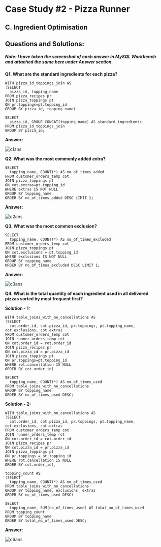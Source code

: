 # Case Study #2 - Pizza Runner

## C. Ingredient Optimisation

## Questions and Solutions:

##### Note: I have taken the screenshot of each answer in MySQL Workbench and attached the same here under Answer section.

**Q1. What are the standard ingredients for each pizza?**

```
WITH pizza_id_toppings_join AS
(SELECT 
  pizza_id, topping_name 
FROM pizza_recipes pr 
JOIN pizza_toppings pt 
ON pr.toppings=pt.topping_id 
GROUP BY pizza_id, topping_name)

SELECT 
  pizza_id, GROUP_CONCAT(topping_name) AS standard_ingredients 
FROM pizza_id_toppings_join 
GROUP BY pizza_id;

```

**Answer:**


![c1ans](https://github.com/rakeshbangla41/8_Week_SQL_Challenge/assets/132288134/a5f5d67a-7fd1-404c-9d11-24b2f07d7c73)


**Q2. What was the most commonly added extra?**

```
SELECT
  topping_name, COUNT(*) AS no_of_times_added
FROM customer_orders_temp cot
JOIN pizza_toppings pt
ON cot.extras=pt.topping_id 
WHERE extras IS NOT NULL
GROUP BY topping_name
ORDER BY no_of_times_added DESC LIMIT 1;

```

**Answer:**


![c2ans](https://github.com/rakeshbangla41/8_Week_SQL_Challenge/assets/132288134/a306d19e-a30b-4a55-a638-1f96e310534f)


**Q3. What was the most common exclusion?**

```
SELECT
  topping_name, COUNT(*) AS no_of_times_excluded
FROM customer_orders_temp cot
JOIN pizza_toppings pt
ON cot.exclusions = pt.topping_id 
WHERE exclusions IS NOT NULL
GROUP BY topping_name
ORDER BY no_of_times_excluded DESC LIMIT 1;

```

**Answer:**


![c3ans](https://github.com/rakeshbangla41/8_Week_SQL_Challenge/assets/132288134/4fe9165b-0870-4cac-8a05-208a4919494c)


**Q4. What is the total quantity of each ingredient used in all delivered pizzas sorted by most frequent first?**

**Solution - 1:**

```
WITH table_joins_with_no_cancellations AS
(SELECT 
  cot.order_id, cot.pizza_id, pr.toppings, pt.topping_name, cot.exclusions, cot.extras
FROM customer_orders_temp cot 
JOIN runner_orders_temp rot 
ON cot.order_id = rot.order_id 
JOIN pizza_recipes pr 
ON cot.pizza_id = pr.pizza_id 
JOIN pizza_toppings pt 
ON pr.toppings=pt.topping_id
WHERE rot.cancellation IS NULL 
ORDER BY cot.order_id)

SELECT 
  topping_name, COUNT(*) AS no_of_times_used 
FROM table_joins_with_no_cancellations 
GROUP BY topping_name 
ORDER BY no_of_times_used DESC;

```

**Solution - 2:**

```
WITH table_joins_with_no_cancellations AS
(SELECT 
  cot.order_id, cot.pizza_id, pr.toppings, pt.topping_name, cot.exclusions, cot.extras
FROM customer_orders_temp cot 
JOIN runner_orders_temp rot 
ON cot.order_id = rot.order_id 
JOIN pizza_recipes pr 
ON cot.pizza_id = pr.pizza_id 
JOIN pizza_toppings pt 
ON pr.toppings = pt.topping_id
WHERE rot.cancellation IS NULL 
ORDER BY cot.order_id),

topping_count AS
(SELECT 
  topping_name, COUNT(*) AS no_of_times_used 
FROM table_joins_with_no_cancellations 
GROUP BY topping_name, exclusions, extras 
ORDER BY no_of_times_used DESC)

SELECT 
  topping_name, SUM(no_of_times_used) AS total_no_of_times_used 
FROM topping_count 
GROUP BY topping_name 
ORDER BY total_no_of_times_used DESC;

```

**Answer:**


![c6ans](https://github.com/rakeshbangla41/8_Week_SQL_Challenge/assets/132288134/8159b3e4-c783-49c4-a440-d67d8c0365b2)





















